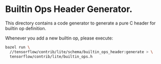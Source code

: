 # Builtin Ops Header Generator.

This directory contains a code generator to generate a pure C header for
builtin op definition.

Whenever you add a new builtin op, please execute:

```sh
bazel run \
  //tensorflow/contrib/lite/schema/builtin_ops_header:generate > \
  tensorflow/contrib/lite/builtin_ops.h
```
